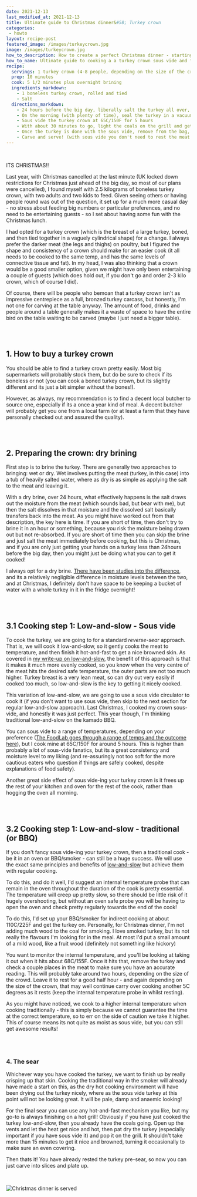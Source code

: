 ```yaml
---
date: 2021-12-13
last_modified_at: 2021-12-13
title: Ultimate guide to Christmas dinner&#58; Turkey crown
categories:
 - howto
layout: recipe-post
featured_image: /images/turkeycrown.jpg
image: /images/turkeycrown.jpg
how_to_description: How to create a perfect Christmas dinner - starting with the the centrepiece, the turkey!
how_to_name: Ultimate guide to cooking a a turkey crown sous vide and finished on the grill.
recipe:
  servings: 1 turkey crown (4-8 people, depending on the size of the crown)
  prep: 10 minutes
  cook: 5 1/2 minutes plus overnight brining
  ingredients_markdown:
    - 1 boneless turkey crown, rolled and tied
    - Salt
  directions_markdown:
    - 24 hours before the big day, liberally salt the turkey all over, and return to rest in the fridge.
    - On the morning (with plenty of time), seal the turkey in a vacuum bag
    - Sous vide the turkey crown at 65C/150F for 5 hours
    - With about 30 minutes to go, light the coals on the grill and get them going hot
    - Once the turkey is done with the sous vide, remove from the bag, pat dry and sear over the hot coals (and I mean really hot!). This should take about 15 minutes, turning occasionally so you get an even finish
    - Carve and serve! (with sous vide you don't need to rest the meat after cooking, so you can serve whenever everything else is ready!)
---
```

<br>

ITS CHRISTMAS!!

Last year, with Christmas cancelled at the last minute (UK locked down restrictions for Christmas just ahead of the big day, so most of our plans were cancelled), I found myself with 2.5 kilograms of boneless turkey crown, with two adults and two kids to feed. Given seeing others or having people round was out of the question, it set up for a much more casual day - no stress about feeding big numbers or particular preferences, and no need to be entertaining guests - so I set about having some fun with the Christmas lunch.

I had opted for a turkey crown (which is the breast of a large turkey, boned, and then tied together in a vaguely cylindrical shape) for a change. I always prefer the darker meat (the legs and thighs) on poultry, but I figured the shape and consistency of a crown should make for an easier cook (it all needs to be cooked to the same temp, and has the same levels of connective tissue and fat). In my head, I was also thinking that a crown would be a good smaller option, given we might have only been entertaining a couple of guests (which does hold out, if you don't go and order 2-3 kilo crown, which of course I did).

Of course, there will be people who bemoan that a turkey crown isn't as impressive centrepiece as a full, bronzed turkey carcass, but honestly, I'm not one for carving at the table anyway. The amount of food, drinks and people around a table generally makes it a waste of space to have the entire bird on the table waiting to be carved (maybe I just need a bigger table).

<br>
<br>

## 1. How to buy a turkey crown
You should be able to find a turkey crown pretty easily. Most big supermarkets will probably stock them, but do be sure to check if its boneless or not (you can cook a boned turkey crown, but its slightly different and its just a bit simpler without the bones!).

However, as always, my recommendation is to find a decent local butcher to source one, especially if its a once a year kind of meal. A decent butcher will probably get you one from a local farm (or at least a farm that they have personally checked out and assured the quality).

<br>
<br>

## 2. Preparing the crown: dry brining
First step is to brine the turkey. There are generally two approaches to bringing: wet or dry. Wet involves putting the meat (turkey, in this case) into a tub of heavily salted water, where as dry is as simple as applying the salt to the meat and leaving it.

With a dry brine, over 24 hours, what effectively happens is the salt draws out the moisture from the meat (which sounds bad, but bear with me), but then the salt dissolves in that moisture and the dissolved salt basically transfers back into the meat. As you might have worked out from that description, the key here is time. If you are short of time, then don't try to brine it in an hour or something, because you risk the moisture being drawn out but not re-absorbed. If you are short of time then you can skip the brine and just salt the meat immediately before cooking, but this is Christmas, and if you are only just getting your hands on a turkey less than 24hours before the big day, then you might just be doing what you can to get it cooked!

I always opt for a dry brine. <a href="https://www.seriouseats.com/the-food-lab-the-truth-about-brining-turkey-thanksgiving" target="_blank">There have been studies into the difference</a>, and its a relatively negligible difference in moisture levels between the two, and at Christmas, I definitely don't have space to be keeping a bucket of water with a whole turkey in it in the fridge overnight!

<br>
<br>

## 3.1 Cooking step 1: Low-and-slow - Sous vide
To cook the turkey, we are going to for a standard _reverse-sear_ approach. That is, we will cook it low-and-slow, so it gently cooks the meat to temperature, and then finish it hot-and-fast to get a nice browned skin. As covered in <a href="https://www.robbishfood.com/science/2021/02/27/science-low-slow-bbq/" target="_blank">my write-up on low-and-slow</a>, the benefit of this approach is that it makes it much more evenly cooked, so you know when the very centre of the meat hits the desired safe temperature, the outer parts are not too much higher. Turkey breast is a very lean meat, so can dry out very easily if cooked too much, so low-and-slow is the key to getting it nicely cooked.

This variation of low-and-slow, we are going to use a sous vide circulator to cook it (if you don't want to use sous vide, then skip to the next section for regular low-and-slow approach). Last Christmas, I cooked my crown sous-vide, and honestly it was just perfect. This year though, I'm thinking traditional low-and-slow on the kamado BBQ.

You can sous vide to a range of temperatures, depending on your preference (<a href="https://www.seriouseats.com/sous-vide-turkey-breast-crispy-skin-recipe-thanksgiving" target="_blank">The FoodLab goes through a range of temps and the outcome here</a>), but I cook mine at 65C/150F for around 5 hours. This is higher than probably a lot of sous-vide fanatics, but its a great consistency and moisture level to my liking (and re-assuringly not too soft for the more cautious eaters who question if things are safely cooked, despite explanations of food safety).

Another great side effect of sous vide-ing your turkey crown is it frees up the rest of your kitchen and oven for the rest of the cook, rather than hogging the oven all morning.

<br>
<br>

## 3.2 Cooking step 1: Low-and-slow - traditional (or BBQ)
If you don't fancy sous vide-ing your turkey crown, then a traditional cook - be it in an oven or BBQ/smoker - can still be a huge success. We will use the exact same principles and benefits of <a href="https://www.robbishfood.com/science/2021/02/27/science-low-slow-bbq/" target="_blank">low-and-slow</a> but achieve them with regular cooking.

To do this, and do it well, I'd suggest an internal temperature probe that can remain in the oven throughout the duration of the cook is pretty essential. The temperature will creep up pretty slow, so there should be little risk of it hugely overshooting, but without an oven safe probe you will be having to open the oven and check pretty regularly towards the end of the cook!

To do this, I'd set up your BBQ/smoker for indirect cooking at about 110C/225F and get the turkey on. Personally, for Christmas dinner, I'm not adding much wood to the coal for smoking. I love smoked turkey, but its not really the flavours I'm looking for in the meal. At most I'd put a small amount of a mild wood, like a fruit wood (definitely not something like hickory)

You want to monitor the internal temperature, and you'll be looking at taking it out when it hits about 68C/155F. Once it hits that, remove the turkey and check a couple places in the meat to make sure you have an accurate reading. This will probably take around two hours, depending on the size of the crowd. Leave it to rest for a good half hour - and again depending on the size of the crown, that may well continue carry over cooking another 5C degrees as it rests (keep the internal temperature probe in whilst resting).

As you might have noticed, we cook to a higher internal temperature when cooking traditionally - this is simply because we cannot guarantee the time at the correct temperature, so to err on the side of caution we take it higher. This of course means its not quite as moist as sous vide, but you can still get awesome results!

<br>
<br>

### 4. The sear
Whichever way you have cooked the turkey, we want to finish up by really crisping up that skin. Cooking the traditional way in the smoker will already have made a start on this, as the dry hot cooking environment will have been drying out the turkey nicely, where as the sous vide turkey at this point will not be looking great. It will be pale, damp and anaemic looking!

For the final sear you can use any hot-and-fast mechanism you like, but my go-to is always finishing on a hot grill! Obviously if you have just cooked the turkey low-and-slow, then you already have the coals going. Open up the vents and let the heat get nice and hot, then pat dry the turkey (especially important if you have sous vide it) and pop it on the grill. It shouldn't take more than 15 minutes to get it nice and browned, turning it occasionally to make sure an even covering.

Then thats it! You have already rested the turkey pre-sear, so now you can just carve into slices and plate up.

<br>

![Christmas dinner is served]({{site.baseurl}}/images/christmasdinner.jpg)

<br>
<br>
